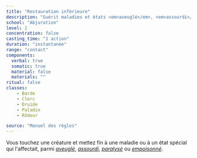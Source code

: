 ```yaml
---
title: "Restauration inférieure"
description: "Guérit maladies et états <em>aveuglé</em>, <em>assourdi</em>, <em>paralysé</em> et <em>empoisonné</em>."
school: "Abjuration"
level: 2
concentration: false
casting_time: "1 action"
duration: "instantanée"
range: "contact"
components:
  verbal: true
  somatic: true
  material: false
  materials: ""
ritual: false
classes:
    - Barde
    - Clerc
    - Druide
    - Paladin
    - Rôdeur

source: "Manuel des règles"
---
```

Vous touchez une créature et mettez fin à une maladie ou à un état spécial qui l'affectait, parmi [_aveuglé_](/gerer-la-sante-du-personnage/#aveugle), [_assourdi_](/gerer-la-sante-du-personnage/#assourdi), [_paralysé_](/gerer-la-sante-du-personnage/#paralyse) ou [_empoisonné_](/gerer-la-sante-du-personnage/#empoisonne).
